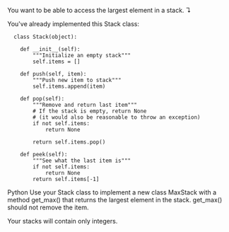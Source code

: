 You want to be able to access the largest element in a stack. ↴

You've already implemented this Stack class:
```
  class Stack(object):

    def __init__(self):
        """Initialize an empty stack"""
        self.items = []

    def push(self, item):
        """Push new item to stack"""
        self.items.append(item)

    def pop(self):
        """Remove and return last item"""
        # If the stack is empty, return None
        # (it would also be reasonable to throw an exception)
        if not self.items:
            return None

        return self.items.pop()

    def peek(self):
        """See what the last item is"""
        if not self.items:
            return None
        return self.items[-1]
```
Python
Use your Stack class to implement a new class MaxStack with a method get_max() that returns the largest element in the stack. get_max() should not remove the item.

Your stacks will contain only integers.